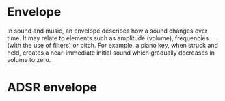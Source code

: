 # Envelope

In sound and music, an envelope describes how a sound changes over time. It may relate to elements such as amplitude (volume), frequencies (with the use of filters) or pitch. For example, a piano key, when struck and held, creates a near-immediate initial sound which gradually decreases in volume to zero.

# ADSR envelope

